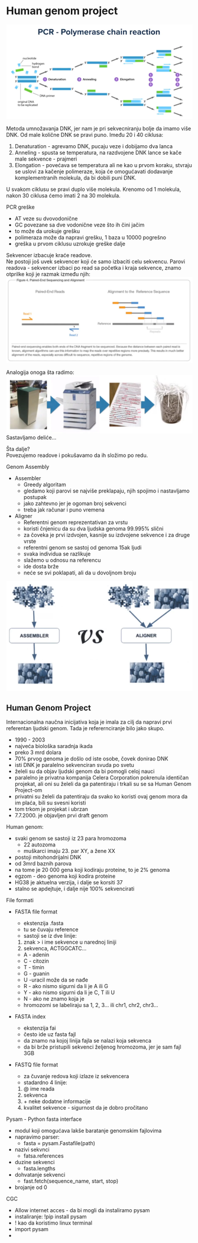 # Human genom project

![slika](./imgs/pcr.png)

Metoda umnožavanja DNK, jer nam je pri sekvecniranju bolje da imamo više DNK. 
Od male količne DNK se pravi puno.
Imeđu 20 i 40 ciklusa:
1. Denaturation - agrevamo DNK, pucaju veze i dobijamo dva lanca
2. Anneling - spusta se temperatura, na razdvojene DNK lance se kače male sekvence - prajmeri
3. Elongation - povećava se temperatura ali ne kao u prvom koraku, stvraju se uslovi za kačenje polimeraze, koja će omogućavati dodavanje komplementranih molekula, da bi dobili puni DNK.

U svakom ciklusu se pravi duplo više molekula. Krenomo od 1 molekula, nakon 30 ciklusa ćemo imati 2 na 30 molekula.

PCR greške
- AT veze su dvovodonične
- GC povezane sa dve vodonične veze što ih čini jačim
- to može da urokuje grešku
- polimeraza može da napravi grešku, 1 baza u 10000 pogrešno
- greška u prvom ciklusu uzrokuje greške dalje

Sekvencer izbacuje kraće readove.  
Ne postoji još uvek sekvencer koji će samo izbaciti celu sekvencu.
Parovi readova - sekvencer izbaci po read sa početka i kraja sekvence, znamo otprilke koji je razmak između njih:
![slika](./imgs/pairs.png)

Analogija onoga šta radimo:
![slika](./imgs/shreader.png)
Sastavljamo deliće...

Šta dalje?  
Povezujemo readove i pokušavamo da ih složimo po redu.

Genom Assembly
- Assembler
    - Greedy algoritam
    - gledamo koji parovi se najviše preklapaju, njih spojimo i nastavljamo postupak
    - jako zahtevno jer je ogoman broj sekvenci
    - treba jak računar i puno vremena
- Aligner
    - Referentni genom reprezentativan za vrstu
    - koristi čnjenicu da su dva ljudska genoma 99.995% slični
    - za čoveka je prvi izdvojen, kasnije su izdvojene sekvence i za druge vrste
    - referentni genom se sastoj od genoma 15ak ljudi
    - svaka individua se razlikuje
    - slažemo u odnosu na referencu
    - ide dosta brže
    - neće se svi poklapati, ali da u dovoljnom broju

![slika](./imgs/assembler_aligner.png)

## Human Genom Project

Internacionalna naučna inicijativa koja je imala za cilj da napravi prvi referentan ljudski genom. Tada je referernciranje bilo jako skupo.  
- 1990 - 2003
- najveća biološka saradnja ikada
- preko 3 mrd dolara
- 70% prvog genoma je došlo od iste osobe, čovek donirao DNK
- isti DNK je paralelno sekvenciran svuda po svetu
- želeli su da objav ljudski genom da bi pomogli celoj nauci
- paralelno je privatna kompanija Celera Corporation pokrenula identičan projekat, ali oni su želeli da ga patentiraju i trkali su se sa Human Genom Project-om
- privatni su želeli da patentiraju da svako ko koristi ovaj genom mora da im plaća, bili su svesni koristi
- tom trkom je projekat i ubrzan
- 7.7.2000. je objavljen prvi draft genom

Human genom:
- svaki genom se sastoji iz 23 para hromozoma
    - 22 autozoma
    - muškarci imaju 23. par XY, a žene XX
- postoji mitohondrijalni DNK
- od 3mrd baznih parova
- na tome je 20 000 gena koji kodiraju proteine, to je 2% genoma 
- egzom - deo genoma koji kodira proteine
- HG38 je aktuelna verzija, i dalje se korsiti 37
- stalno se apdejtuje, i dalje nije 100% sekvencirati

File formati
- FASTA file format
    - ekstenzija .fasta
    - tu se čuvaju reference
    - sastoji se iz dve linije:
    1. znak > i ime sekvence u narednoj liniji
    2. sekvenca, ACTGGCATC...
    - A - adenin
    - C - citozin
    - T - timin
    - G - guanin
    - U -uracil može da se nađe
    - R - ako nismo sigurni da li je A ili G
    - Y - ako nismo sigurni da li je C, T ili U
    - N - ako ne znamo koja je
    - hromozomi se labeliraju sa 1, 2, 3... ili chr1, chr2, chr3...

- FASTA index 
    - ekstenzija fai
    - često ide uz fasta fajl
    - da znamo na kojoj linija fajla se nalazi koja sekvenca
    - da bi brže pristupili sekvenci željenog hromozoma, jer je sam fajl 3GB
- FASTQ file format
    - za čuvanje redova koji izlaze iz sekvencera
    - stadardno 4 linije:
    1. @ ime reada
    2. sekvenca
    3. \+ neke dodatne informacije
    4. kvalitet sekvence - sigurnost da je dobro pročitano

Pysam - Python fasta interface
- modul koji omogućava lakše baratanje genomskim fajlovima
- napravimo parser: 
    - fasta = pysam.Fastafile(path)
- nazivi sekvnci 
    - fatsa.references
- duzine sekvenci
    - fasta.lengths
- dohvatanje sekvenci
    - fast.fetch(sequence_name, start, stop)
- brojanje od 0

CGC
- Allow internet acces - da bi mogli da instaliramo pysam
- instaliranje: !pip install pysam
- ! kao da koristimo linux terminal
- import pysam
- 